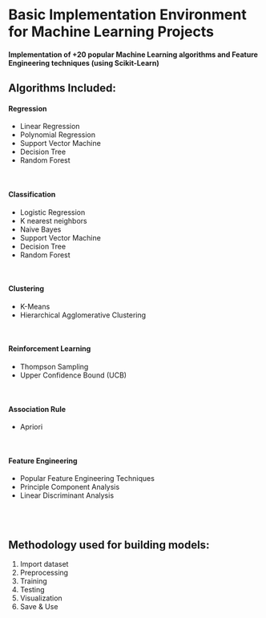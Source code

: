 # Basic Implementation Environment for Machine Learning Projects
<h4>Implementation of +20 popular Machine Learning algorithms and Feature Engineering techniques <b>(using Scikit-Learn)</b></h4>

<h2>Algorithms Included:</h2>

<h4>Regression</h4>
<ul>
  <li>Linear Regression</li>
  <li>Polynomial Regression</li>
  <li>Support Vector Machine</li>
  <li>Decision Tree</li>
  <li>Random Forest</li>
</ul>
<br>

<h4>Classification</h4>
<ul>
  <li>Logistic Regression</li>
  <li>K nearest neighbors</li>
  <li>Naive Bayes</li>
  <li>Support Vector Machine</li>
  <li>Decision Tree</li>
  <li>Random Forest</li>
</ul>
<br>

<h4>Clustering</h4>
<ul>
  <li>K-Means</li>
  <li>Hierarchical Agglomerative Clustering</li>
</ul>
<br>

<h4>Reinforcement Learning</h4>
<ul>
  <li>Thompson Sampling</li>
  <li>Upper Confidence Bound (UCB)</li>
</ul>
<br>

<h4>Association Rule</h4>
<ul>
  <li>Apriori</li>
</ul>
<br>

<h4>Feature Engineering</h4>
<ul>
  <li>Popular Feature Engineering Techniques</li>
  <li>Principle Component Analysis</li>
  <li>Linear Discriminant Analysis</li>
</ul>
<br><br>



<h2>Methodology used for building models:</h2>
<ol>
  <li>Import dataset</li>
  <li>Preprocessing</li>
  <li>Training</li>
  <li>Testing</li>
  <li>Visualization</li>
  <li>Save & Use</li>
</ol>
<br>
